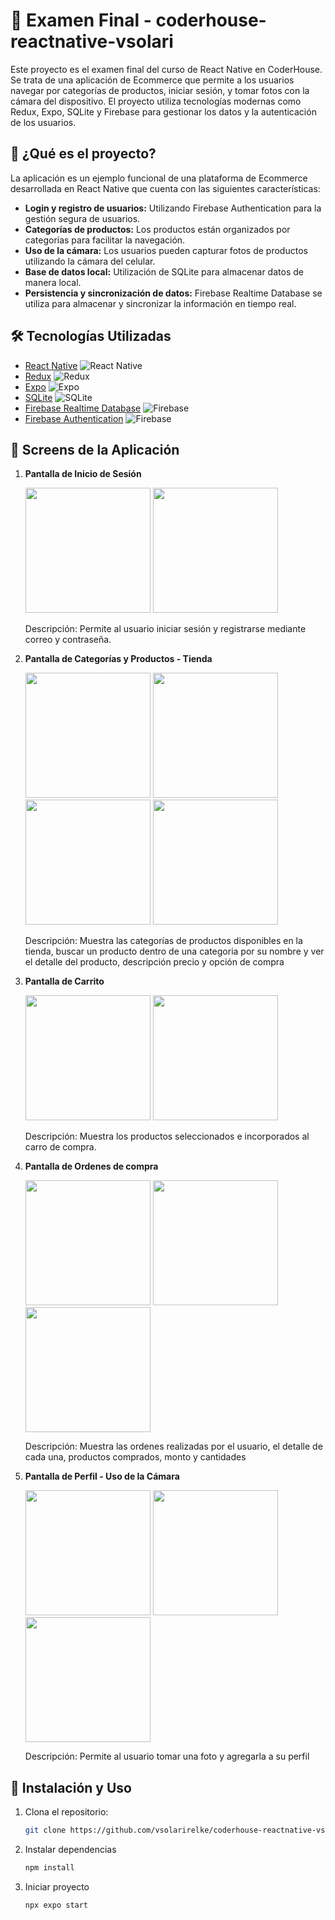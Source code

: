 
# 📱 Examen Final - coderhouse-reactnative-vsolari

Este proyecto es el examen final del curso de React Native en CoderHouse. Se trata de una aplicación de Ecommerce que permite a los usuarios navegar por categorías de productos, iniciar sesión, y tomar fotos con la cámara del dispositivo. El proyecto utiliza tecnologías modernas como Redux, Expo, SQLite y Firebase para gestionar los datos y la autenticación de los usuarios.

## 📝 ¿Qué es el proyecto?

La aplicación es un ejemplo funcional de una plataforma de Ecommerce desarrollada en React Native que cuenta con las siguientes características:
- **Login y registro de usuarios:** Utilizando Firebase Authentication para la gestión segura de usuarios.
- **Categorías de productos:** Los productos están organizados por categorías para facilitar la navegación.
- **Uso de la cámara:** Los usuarios pueden capturar fotos de productos utilizando la cámara del celular.
- **Base de datos local:** Utilización de SQLite para almacenar datos de manera local.
- **Persistencia y sincronización de datos:** Firebase Realtime Database se utiliza para almacenar y sincronizar la información en tiempo real.

## 🛠️ Tecnologías Utilizadas

- [React Native](https://reactnative.dev/) ![React Native](https://img.shields.io/badge/React%20Native-20232A?style=for-the-badge&logo=react&logoColor=61DAFB)
- [Redux](https://redux.js.org/) ![Redux](https://img.shields.io/badge/Redux-764ABC?style=for-the-badge&logo=redux&logoColor=white)
- [Expo](https://expo.dev/) ![Expo](https://img.shields.io/badge/Expo-000020?style=for-the-badge&logo=expo&logoColor=white)
- [SQLite](https://www.sqlite.org/index.html) ![SQLite](https://img.shields.io/badge/SQLite-003B57?style=for-the-badge&logo=sqlite&logoColor=white)
- [Firebase Realtime Database](https://firebase.google.com/products/realtime-database) ![Firebase](https://img.shields.io/badge/Firebase-FFCA28?style=for-the-badge&logo=firebase&logoColor=white)
- [Firebase Authentication](https://firebase.google.com/products/auth) ![Firebase](https://img.shields.io/badge/Firebase%20Auth-FFCA28?style=for-the-badge&logo=firebase&logoColor=white)

## 📸 Screens de la Aplicación

1. **Pantalla de Inicio de Sesión**

    <img src="./screenshot/login/login.PNG" width="200" >
    <img src="./screenshot/login/registrarse.PNG" width="200" >
   
   Descripción: Permite al usuario iniciar sesión y registrarse mediante correo y contraseña.

2. **Pantalla de Categorías y Productos - Tienda**
   
    <img src="./screenshot/tienda/categorias.PNG" width="200" >
    <img src="./screenshot/tienda/productos.PNG" width="200" >
    <img src="./screenshot/tienda/producto_busqueda.PNG" width="200" >
    <img src="./screenshot/tienda/producto_detalle.PNG" width="200" >        

   Descripción: Muestra las categorías de productos disponibles en la tienda, buscar un producto dentro de una categoria por su nombre y ver el detalle del producto, descripción precio y opción de compra

3. **Pantalla de Carrito**

    <img src="./screenshot/carrito/carrito_0.PNG" width="200" >
    <img src="./screenshot/carrito/carrito_1.PNG" width="200" >

    Descripción: Muestra los productos seleccionados e incorporados al carro de compra.

4. **Pantalla de Ordenes de compra**

    <img src="./screenshot/ordenes/orden_0.PNG" width="200" >
    <img src="./screenshot/ordenes/orden_1.PNG" width="200" >
    <img src="./screenshot/ordenes/orden_detalle.PNG" width="200" >

    Descripción: Muestra las ordenes realizadas por el usuario, el detalle de cada una, productos comprados, monto y cantidades

5. **Pantalla de Perfil - Uso de la Cámara**
   
    <img src="./screenshot/perfil/perfil_0.PNG" width="200" >
    <img src="./screenshot/perfil/perfil_1.PNG" width="200" >
    <img src="./screenshot/perfil/perfil_2.PNG" width="200" >
   
   Descripción: Permite al usuario tomar una foto y agregarla a su perfil


## 🚀 Instalación y Uso

1. Clona el repositorio:
   ```bash
   git clone https://github.com/vsolarirelke/coderhouse-reactnative-vsolari.git

2. Instalar dependencias
   ```bash
   npm install


3. Iniciar proyecto
   ```bash
   npx expo start
